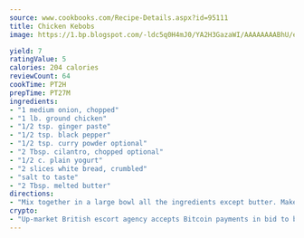 ```yaml
---
source: www.cookbooks.com/Recipe-Details.aspx?id=95111
title: Chicken Kebobs
image: https://1.bp.blogspot.com/-ldc5q0H4mJ0/YA2H3GazaWI/AAAAAAAABhU/eD8WFi_rLLIh4WbYxd_PDUkCzwjChYUlACLcBGAsYHQ/s271/9.png

yield: 7
ratingValue: 5
calories: 204 calories
reviewCount: 64
cookTime: PT2H
prepTime: PT27M
ingredients:
- "1 medium onion, chopped"
- "1 lb. ground chicken"
- "1/2 tsp. ginger paste"
- "1/2 tsp. black pepper"
- "1/2 tsp. curry powder optional"
- "2 Tbsp. cilantro, chopped optional"
- "1/2 c. plain yogurt"
- "2 slices white bread, crumbled"
- "salt to taste"
- "2 Tbsp. melted butter"
directions:
- "Mix together in a large bowl all the ingredients except butter. Make slightly oval shaped balls about 3-inches long. Brush with melted butter. Heat oven to 350u00b0. In a shallow pan sprayed with Pam, cook for about 20 minutes, turning once and loosely covered with foil. Serve hot and garnish with lemon wedges and sliced red onions."
crypto:
- "Up-market British escort agency accepts Bitcoin payments in bid to boost worker safety and client anonymity."
---
```

